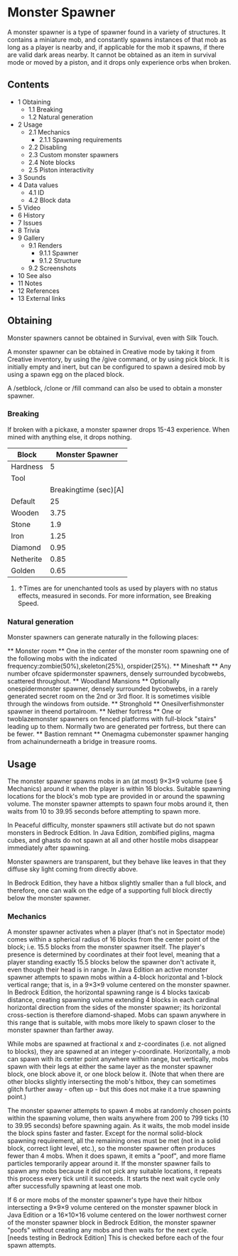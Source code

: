 # Monster Spawner
A monster spawner is a type of spawner found in a variety of structures. It contains a miniature mob, and constantly spawns instances of that mob as long as a player is nearby and, if applicable for the mob it spawns, if there are valid dark areas nearby. It cannot be obtained as an item in survival mode or moved by a piston, and it drops only experience orbs when broken.

## Contents
- 1 Obtaining
	- 1.1 Breaking
	- 1.2 Natural generation
- 2 Usage
	- 2.1 Mechanics
		- 2.1.1 Spawning requirements
	- 2.2 Disabling
	- 2.3 Custom monster spawners
	- 2.4 Note blocks
	- 2.5 Piston interactivity
- 3 Sounds
- 4 Data values
	- 4.1 ID
	- 4.2 Block data
- 5 Video
- 6 History
- 7 Issues
- 8 Trivia
- 9 Gallery
	- 9.1 Renders
		- 9.1.1 Spawner
		- 9.1.2 Structure
	- 9.2 Screenshots
- 10 See also
- 11 Notes
- 12 References
- 13 External links

## Obtaining
Monster spawners cannot be obtained in Survival, even with Silk Touch.

A monster spawner can be obtained in Creative mode by taking it from Creative inventory, by using the /give command, or by using pick block. It is initially empty and inert, but can be configured to spawn a desired mob by using a spawn egg on the placed block.

A /setblock, /clone or /fill command can also be used to obtain a monster spawner.

### Breaking
If broken with a pickaxe, a monster spawner drops 15-43 experience. When mined with anything else, it drops nothing.

| Block     | Monster Spawner       |
|-----------|-----------------------|
| Hardness  | 5                     |
| Tool      |                       |
|           | Breakingtime (sec)[A] |
| Default   | 25                    |
| Wooden    | 3.75                  |
| Stone     | 1.9                   |
| Iron      | 1.25                  |
| Diamond   | 0.95                  |
| Netherite | 0.85                  |
| Golden    | 0.65                  |

1. ↑Times are for unenchanted tools as used by players with no status effects, measured in seconds. For more information, see Breaking Speed.

### Natural generation
Monster spawners can generate naturally in the following places:

** Monster room **
One in the center of the monster room spawning one of the following mobs with the indicated frequency:zombie(50%),skeleton(25%), orspider(25%).
** Mineshaft **
Any number ofcave spidermonster spawners, densely surrounded bycobwebs, scattered throughout.
** Woodland Mansions **
Optionally onespidermonster spawner, densely surrounded bycobwebs, in a rarely generated secret room on the 2nd or 3rd floor. It is sometimes visible through the windows from outside.
** Stronghold **
Onesilverfishmonster spawner in theend portalroom.
** Nether fortress **
One or twoblazemonster spawners on fenced platforms with full-block "stairs" leading up to them. Normally two are generated per fortress, but there can be fewer.
** Bastion remnant **
Onemagma cubemonster spawner hanging from achainunderneath a bridge in treasure rooms.
## Usage
The monster spawner spawns mobs in an (at most) 9×3×9 volume (see § Mechanics) around it when the player is within 16 blocks. Suitable spawning locations for the block's mob type are provided in or around the spawning volume. The monster spawner attempts to spawn four mobs around it, then waits from 10 to 39.95 seconds before attempting to spawn more.

In Peaceful difficulty, monster spawners still activate but do not spawn monsters in Bedrock Edition. In Java Edition, zombified piglins, magma cubes, and ghasts do not spawn at all and other hostile mobs disappear immediately after spawning.

Monster spawners are transparent, but they behave like leaves in that they diffuse sky light coming from directly above. 

In Bedrock Edition, they have a hitbox slightly smaller than a full block, and therefore, one can walk on the edge of a supporting full block directly below the monster spawner.

### Mechanics
A monster spawner activates when a player (that's not in Spectator mode) comes within a spherical radius of 16 blocks from the center point of the block; i.e. 15.5 blocks from the monster spawner itself. The player's presence is determined by coordinates at their foot level, meaning that a player standing exactly 15.5 blocks below the spawner don't activate it, even though their head is in range. In Java Edition an active monster spawner attempts to spawn mobs within a 4-block horizontal and 1-block vertical range; that is, in a 9×3×9 volume centered on the monster spawner. In Bedrock Edition, the horizontal spawning range is 4 blocks taxicab distance, creating spawning volume extending 4 blocks in each cardinal horizontal direction from the sides of the monster spawner; its horizontal cross-section is therefore diamond-shaped. Mobs can spawn anywhere in this range that is suitable, with mobs more likely to spawn closer to the monster spawner than farther away.

While mobs are spawned at fractional x and z-coordinates (i.e. not aligned to blocks), they are spawned at an integer y-coordinate. Horizontally, a mob can spawn with its center point anywhere within range, but vertically, mobs spawn with their legs at either the same layer as the monster spawner block, one block above it, or one block below it.  (Note that when there are other blocks slightly intersecting the mob's hitbox, they can sometimes glitch further away - often up - but this does not make it a true spawning point.)

The monster spawner attempts to spawn 4 mobs at randomly chosen points within the spawning volume, then waits anywhere from 200 to 799 ticks (10 to 39.95 seconds) before spawning again. As it waits, the mob model inside the block spins faster and faster. Except for the normal solid-block spawning requirement, all the remaining ones must be met (not in a solid block, correct light level, etc.), so the monster spawner often produces fewer than 4 mobs. When it does spawn, it emits a "poof", and more flame particles temporarily appear around it. If the monster spawner fails to spawn any mobs because it did not pick any suitable locations, it repeats this process every tick until it succeeds. It starts the next wait cycle only after successfully spawning at least one mob.

If 6 or more mobs of the monster spawner's type have their hitbox intersecting a 9×9×9 volume centered on the monster spawner block in Java Edition or a 16×10×16 volume centered on the lower northwest corner of the monster spawner block in Bedrock Edition, the monster spawner "poofs" without creating any mobs and then waits for the next cycle. [needs testing in Bedrock Edition] This is checked before each of the four spawn attempts.

